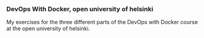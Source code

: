### DevOps With Docker, open university of helsinki

My exercises for the three different parts of the DevOps with Docker course at the open university of helsinki.
